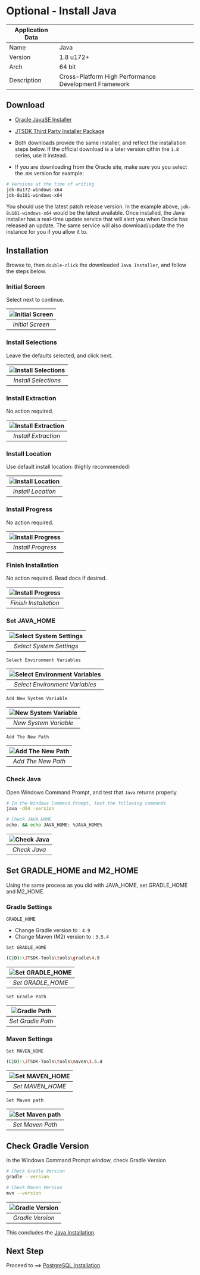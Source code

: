 # Optional - Install Java

| Application Data ||
| ---| --- |
| Name        | Java |
| Version     | 1.8 u172+ |
| Arch        | 64 bit |
| Description | Cross-Platform High Performance Development Framework |

## Download

- [Oracle JavaSE Installer](http://www.oracle.com/technetwork/java/javase/downloads/index.html)
- [JTSDK Third Party Installer Package](https://sourceforge.net/projects/jtsdk/files/win32/3.0.0/release/)

- Both downloads provide the same installer, and reflect the installation 
steps below. If the official download is a later version qithin the `1.8` series,
use it instead.
- If you are downloading from the Oracle site, make sure you you select the
`JDK` version for example:

```bash
# Versions at the time of writing
jdk-8u172-windows-x64
jdk-8u181-windows-x64
```

You should use the latest patch release version. In the example above,
`jdk-8u181-windows-x64` would be the latest available. Once installed, the Java
installer has a real-time update service that will alert you when Oracle has
released an update. The same service will also download/update the the instance
for you if you allow it to.

## Installation

Browse to, then `double-click` the downloaded `Java Installer`, and
follow the steps below.

### Initial Screen

Select next to continue.

| ![Initial Screen](images/java/java.1.PNG?raw=true) |
|:--:|
| *Initial Screen* |

### Install Selections

Leave the defaults selected, and click next.

| ![Install Selections](images/java/java.2.PNG?raw=true) |
|:--:|
| *Install Selections* |

### Install Extraction

No action required.

| ![Install Extraction](images/java/java.3.PNG?raw=true) |
|:--:|
| *Install Extraction* |

### Install Location

Use default install location: (highly recommended)

| ![Install Location](images/java/java.4.PNG?raw=true) |
|:--:|
| *Install Location* |

### Install Progress

No action required.

| ![Install Progress](images/java/java.5.PNG?raw=true) |
|:--:|
| *Install Progress* |

### Finish Installation

No action required. Read docs if desired.

| ![Install Progress](images/java/java.6.PNG?raw=true) |
|:--:|
| *Finish Installation* |

### Set JAVA_HOME

| ![Select System Settings](images/java/java.7.png?raw=true) |
|:--:|
| *Select System Settings* |

`Select Environment Variables`

| ![Select Environment Variables](images/java/java.8.PNG?raw=true) |
|:--:|
| *Select Environment Variables* |

`Add New System Variable`

| ![New System Variable](images/java/java.9.PNG?raw=true) |
|:--:|
| *New System Variable* |

`Add The New Path`

| ![Add The New Path](images/java/java.10.PNG?raw=true) |
|:--:|
| *Add The New Path* |

### Check Java

Open Windows Command Prompt, and test that `Java` returns properly.

```bash
# In the Windows Command Prompt, test the following commands
java -d64 -version

# Check JAVA_HOME
echo. && echo JAVA_HOME: %JAVA_HOME%
```

| ![Check Java](images/java/java.11.PNG?raw=true) |
|:--:|
| *Check Java* |

## Set GRADLE_HOME and M2_HOME

Using the same process as you did with JAVA_HOME, set GRADLE_HOME and M2_HOME.

### Gradle Settings

`GRADLE_HOME`

- Change Gradle version to : `4.9`
- Change Maven (M2) version to : `3.5.4`

`Set GRADLE_HOME`

```bash
(C|D):\JTSDK-Tools\tools\gradle\4.9
```

| ![Set GRADLE_HOME](images/java/java.12.PNG?raw=true) |
|:--:|
| *Set GRADLE_HOME* |

`Set Gradle Path`

| ![Gradle Path](images/java/java.13.PNG?raw=true) |
|:--:|
| *Set Gradle Path* |

### Maven Settings

`Set MAVEN_HOME`

```bash
(C|D):\JTSDK-Tools\tools\maven\3.5.4
```

| ![Set MAVEN_HOME](images/java/java.14.PNG?raw=true) |
|:--:|
| *Set MAVEN_HOME* |

`Set Maven path`

| ![Set Maven path](images/java/java.15.PNG?raw=true) |
|:--:|
| *Set Maven Path* |

## Check Gradle Version

In the Windows Command Prompt window, check Gradle Version

```bash
# Check Gradle Version
gradle --version

# Check Maven Version
mvn --version
```

| ![Gradle Version](images/java/java.17.PNG?raw=true) |
|:--:|
| *Gradle Version* |

This concludes the [Java Installation](Install-Java).

## Next Step

Proceed to ==> [PostgreSQL Installation](Install-PostgreSQL.md)